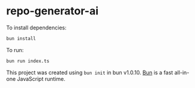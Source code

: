# repo-generator-ai

To install dependencies:

```bash
bun install
```

To run:

```bash
bun run index.ts
```

This project was created using `bun init` in bun v1.0.10. [Bun](https://bun.sh) is a fast all-in-one JavaScript runtime.
